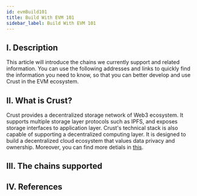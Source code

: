```yaml
---
id: evmBuild101
title: Build With EVM 101
sidebar_label: Build With EVM 101
---
```


## I. Description

This article will introduce the chains we currently support and related information. You can use the following addresses and links to quickly find the information you need to know, so that you can better develop and use Crust in the EVM ecosystem.

## II. What is Crust?

Crust provides a decentralized storage network of Web3 ecosystem. It supports multiple storage layer protocols such as IPFS, and exposes storage interfaces to application layer. Crust's technical stack is also capable of supporting a decentralized computing layer. It is designed to build a decentralized cloud ecosystem that values data privacy and ownership. Moreover, you can find more detials in [this](crust-overview.md).

## III. The chains supported


## IV. References
